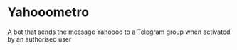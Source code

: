 # Yahooometro
A bot that sends the message Yahoooo to a Telegram group when activated by an authorised user
